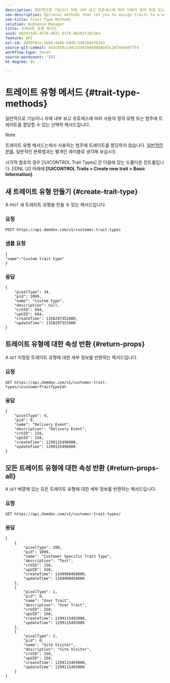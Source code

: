 ```yaml
---
description: 일반적으로 기능이나 자체 내부 보고 프로세스에 따라 사용자 정의 유형 또는 범주에 트레이트를 할당할 수 있는 선택적 메서드입니다.
seo-description: Optional methods that let you to assign traits to a user-defined type or category, usually according to function or for your own internal reporting processes.
seo-title: Trait Type Methods
solution: Audience Manager
title: 트레이트 유형 메서드
uuid: 082931d5-457b-4622-817b-86303f38c26a
feature: API
exl-id: d450f9ce-2abb-4a8b-b8db-2962b84fb341
source-git-commit: 4d3c859cc4dc5294286680b0e63c287e0409f7fd
workflow-type: tm+mt
source-wordcount: '151'
ht-degree: 9%

---
```


# 트레이트 유형 메서드 {#trait-type-methods}

일반적으로 기능이나 자체 내부 보고 프로세스에 따라 사용자 정의 유형 또는 범주에 트레이트를 할당할 수 있는 선택적 메서드입니다.

<!-- c_rest_api_trait_types_intro.xml -->

>[!NOTE]
>
>트레이트 유형 메서드는에서 사용하는 범주에 트레이트를 할당하지 않습니다. [일반적인 분류](../../api/rest-api-main/aam-api-taxonomy.md#taxonomic-api-methods). 일반적인 분류법과는 별개인 레이블로 생각해 보십시오.

시각적 참조의 경우 [!UICONTROL Trait Types] 은 다음에 있는 드롭다운 컨트롤입니다. [!DNL UI] 아래에 **[!UICONTROL Traits > Create new trait > Basic Information]**.

## 새 트레이트 유형 만들기 {#create-trait-type}

A `POST` 새 트레이트 유형을 만들 수 있는 메서드입니다.

<!-- r_rest_api_create_trait_type.xml -->

### 요청

`POST https://api.demdex.com/v1/customer-trait-types`

### 샘플 요청

```
{
"name":"Custom trait type"
}
```

### 응답

```
{
    "pixelType": 34,
    "pid": 1099,
    "name": "Custom type",
    "description": null,
    "crUID": 694,
    "upUID": 694,
    "createTime": 1358297352000,
    "updateTime": 1358297352000
}
```

## 트레이트 유형에 대한 속성 반환 {#return-props}

A `GET` 지정된 트레이트 유형에 대한 세부 정보를 반환하는 메서드입니다.

<!-- r_rest_api_get_trait_type.xml -->

### 요청

`GET https://api.demdex.com/v1/customer-trait-types/`*`<customerTraitTypeId>`*

### 응답

```
{
    "pixelType": 4,
    "pid": 0,
    "name": "Delivery Event",
    "description": "Delivery Event",
    "crUID": 158,
    "upUID": 158,
    "createTime": 1299115496000,
    "updateTime": 1299115496000
}
```

## 모든 트레이트 유형에 대한 속성 반환 {#return-props-all}

A `GET` 배열에 있는 모든 트레이트 유형에 대한 세부 정보를 반환하는 메서드입니다.

<!-- r_rest_api_get_trait_types.xml -->

### 요청

`GET https://api.demdex.com/v1/customer-trait-types/`

### 응답

```
[
    {
        "pixelType": 200,
        "pid": 1099,
        "name": "Customer Specific Trait Type",
        "description": "Test",
        "crUID": 158,
        "upUID": 158,
        "createTime": 1349990458000,
        "updateTime": 1349990458000
    },
    {
        "pixelType": 1,
        "pid": 0,
        "name": "User Trait",
        "description": "User Trait",
        "crUID": 158,
        "upUID": 158,
        "createTime": 1299115492000,
        "updateTime": 1299115492000
    },
    {
        "pixelType": 2,
        "pid": 0,
        "name": "Site Visitor",
        "description": "Site Visitor",
        "crUID": 158,
        "upUID": 158,
        "createTime": 1299115493000,
        "updateTime": 1299115493000
    }
]
```
